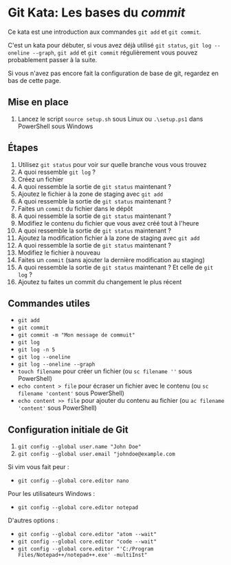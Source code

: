 # Git Kata: Les bases du *commit*

Ce kata est une introduction aux commandes `git add` et `git commit`.

C'est un kata pour débuter, si vous avez déjà utilisé `git status`, `git log --oneline --graph`, `git add` et `git commit` régulièrement vous pouvez probablement passer à la suite.

Si vous n'avez pas encore fait la configuration de base de git, regardez en bas de cette page.

## Mise en place

1. Lancez le script `source setup.sh` sous Linux ou `.\setup.ps1` dans PowerShell sous Windows

## Étapes

1. Utilisez `git status` pour voir sur quelle branche vous vous trouvez
1. A quoi ressemble `git log` ?
1. Créez un fichier
1. A quoi ressemble la sortie de `git status` maintenant ?
1. Ajoutez le fichier à la zone de staging avec `git add`
1. A quoi ressemble la sortie de `git status` maintenant ?
1. Faites un `commit` du fichier dans le dépôt
1. A quoi ressemble la sortie de `git status` maintenant ?
1. Modifiez le contenu du fichier que vous avez créé tout à l'heure
1. A quoi ressemble la sortie de `git status` maintenant ?
1. Ajoutez la modification fichier à la zone de staging avec `git add`
1. A quoi ressemble la sortie de `git status` maintenant ?
1. Modifiez le fichier à nouveau
1. Faites un `commit` (sans ajouter la dernière modification au staging)
1. A quoi ressemble la sortie de `git status` maintenant ? Et celle de `git log` ?
1. Ajoutez tu faites un commit du changement le plus récent

## Commandes utiles
- `git add`
- `git commit`
- `git commit -m "Mon message de commuit"`
- `git log`
- `git log -n 5`
- `git log --oneline`
- `git log --oneline --graph`
- `touch filename` pour créer un fichier (ou `sc filename ''` sous PowerShell)
- `echo content > file` pour écraser un fichier avec le contenu (ou `sc filename 'content'` sous PowerShell)
- `echo content >> file` pour ajouter du contenu au fichier (ou `ac filename 'content'` sous PowerShell)

## Configuration initiale de Git
1. `git config --global user.name "John Doe"`
1. `git config --global user.email "johndoe@example.com`

Si vim vous fait peur :
- `git config --global core.editor nano`

Pour les utilisateurs Windows :
- `git config --global core.editor notepad`

D'autres options :
- `git config --global core.editor "atom --wait"`
- `git config --global core.editor "code --wait"`
- `git config --global core.editor "'C:/Program Files/Notepad++/notepad++.exe' -multiInst"`